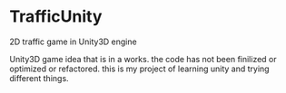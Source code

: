# TrafficUnity
2D traffic game in Unity3D engine

Unity3D game idea that is in a works.
the code has not been finilized or optimized or refactored.
this is my project of learning unity and trying different things. 
